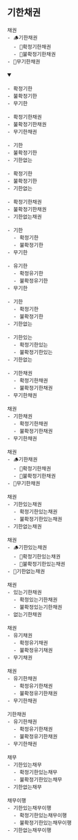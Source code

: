 
## 기한채권
```
채권
- 🪵기한채권
  - 🌿확정기한채권
  - 🌿불확정기한채권
- 🌿무기한채권
```
<details open>
    <summary></summary>

```
- 확정기한
- 불확정기한
- 무기한
```
```
- 확정기한채권
- 불확정기한채권
- 무기한채권
```
```
- 기한
- 불확정기한
- 기한없는
```
```
- 확정기한
- 불확정기한
- 기한없는
```
```
- 확정기한채권
- 불확정기한채권
- 기한없는채권
```
```
- 기한
  - 확정기한
  - 불확정기한
- 무기한
```
```
- 유기한
  - 확정유기한
  - 불확정유기한
- 무기한
```
```
- 기한
  - 확정기한
  - 불확정기한
- 기한없는
```
```
- 기한있는
  - 확정기한있는
  - 불확정기한있는
- 기한없는
```
```
- 기한채권
  - 확정기한채권
  - 불확정기한채권
- 무기한채권
```
```
채권
- 기한채권
  - 확정기한채권
  - 불확정기한채권
- 무기한채권
```
```
채권
- 🪵기한채권
  - 🌿확정기한채권
  - 🌿불확정기한채권
- 🌿무기한채권
```
```
채권
- 기한있는채권
  - 확정기한있는채권
  - 불확정기한있는채권
- 기한없는채권
```
```
채권
- 🪵기한있는채권
  - 🌿확정기한있는채권
  - 🌿불확정기한있는채권
- 🌿기한없는채권
```
```
채권
- 있는기한채권
  - 확정있는기한채권
  - 불확정있는기한채권
- 없는기한채권
```
```
채권
- 유기채권
  - 확정유기채권
  - 불확정유기채권
- 무기채권
```
```
채권
- 유기한채권
  - 확정유기한채권
  - 불확정유기한채권
- 무기한채권
```
```
기한채권
- 유기한채권
  - 확정유기한채권
  - 불확정유기한채권
- 무기한채권
```
```
채무
- 기한있는채무
  - 확정기한있는채무
  - 불확정기한있는채무
- 기한없는채무
```
```
채무이행
- 기한있는채무이행
  - 확정기한있는채무이행
  - 불확정기한있는채무이행
- 기한없는채무이행
```
</details>
